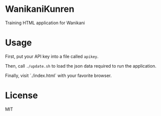 # WanikaniKunren
Training HTML application for Wanikani

# Usage
First, put your API key into a file called `apikey`.

Then, call `./update.sh` to load the json data required
to run the application.

Finally, visit ´./index.html´ with your favorite browser.

# License
MIT
